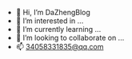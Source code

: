 - 👋 Hi, I’m DaZhengBlog
- 👀 I’m interested in ...
- 🌱 I’m currently learning ...
- 💞️ I’m looking to collaborate on ...
- 📫 34058331835@qq.com

<!---
ZhangZhengBlog/ZhangZhengBlog is a ✨ special ✨ repository because its `README.md` (this file) appears on your GitHub profile.
You can click the Preview link to take a look at your changes.
--->
